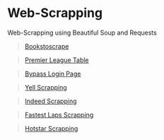 # Web-Scrapping

Web-Scrapping using Beautiful Soup and Requests

  >[Bookstoscrape](https://github.com/abhishek96negi/Web-Scrapping/blob/master/bookstoscrape.ipynb)

  >[Premier League Table](https://github.com/abhishek96negi/Web-Scrapping/blob/master/PremierLeagueTable.ipynb)

  >[Bypass Login Page](https://github.com/abhishek96negi/Web-Scrapping/blob/master/Bypass_Login_Page.ipynb)

  >[Yell Scrapping](https://github.com/abhishek96negi/Web-Scrapping/blob/master/Yell_Scrapping.ipynb)

  >[Indeed Scrapping](https://github.com/abhishek96negi/Web-Scrapping/blob/master/Indeed_Scrapping.ipynb)

  >[Fastest Laps Scrapping](https://github.com/abhishek96negi/Web-Scrapping/blob/master/FastestLaps_Scrapping.ipynb)

  >[Hotstar Scrapping](https://github.com/abhishek96negi/Web-Scrapping/blob/master/Hotstar_Scrapping.ipynb)




